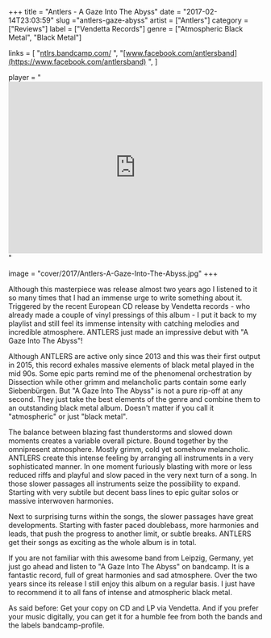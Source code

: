 +++
title = "Antlers - A Gaze Into The Abyss"
date = "2017-02-14T23:03:59"
slug ="antlers-gaze-abyss"
artist = ["Antlers"]
category = ["Reviews"]
label = ["Vendetta Records"]
genre = ["Atmospheric Black Metal", "Black Metal"]

links = [
    "[ntlrs.bandcamp.com/](https://ntlrs.bandcamp.com/)  ",
    "[www.facebook.com/antlersband](https://www.facebook.com/antlersband) ",
]

player = "<iframe style='border: 0; width: 100%; height: 340px;' src='https://bandcamp.com/EmbeddedPlayer/album=886794440/size=large/bgcol=333333/linkcol=ffffff/artwork=none/transparent=true/' ></iframe>"

image = "cover/2017/Antlers-A-Gaze-Into-The-Abyss.jpg"
+++

Although this masterpiece was release almost two years ago I listened to it so many times that I had an immense urge to write something about it. Triggered by the recent European CD release by Vendetta records - who already made a couple of vinyl pressings of this album - I put it back to my playlist and still feel its immense intensity with catching melodies and incredible atmosphere. ANTLERS just made an impressive debut with "A Gaze Into The Abyss"!

Although ANTLERS are active only since 2013 and this was their first output in 2015, this record exhales massive elements of black metal played in the mid 90s. Some epic parts remind me of the phenomenal orchestration by Dissection while other grimm and melancholic parts contain some early Siebenbürgen. But "A Gaze Into The Abyss" is not a pure rip-off at any second. They just take the best elements of the genre and combine them to an outstanding black metal album. Doesn't matter if you call it "atmospheric" or just "black metal".

The balance between blazing fast thunderstorms and slowed down moments creates a variable overall picture. Bound together by the omnipresent atmosphere. Mostly grimm, cold yet somehow melancholic. ANTLERS create this intense feeling by arranging all instruments in a very sophisticated manner. In one moment furiously blasting with more or less reduced riffs and playful and slow paced in the very next turn of a song. In those slower passages all instruments seize the possibility to expand. Starting with very subtile but decent bass lines to epic guitar solos or massive interwoven harmonies.

Next to surprising turns within the songs, the slower passages have great developments. Starting with faster paced doublebass, more harmonies and leads, that push the progress to another limit, or subtle breaks. ANTLERS get their songs as exciting as the whole album is in total.

If you are not familiar with this awesome band from Leipzig, Germany, yet just go ahead and listen to "A Gaze Into The Abyss" on bandcamp. It is a fantastic record, full of great harmonies and sad atmosphere. Over the two years since its release I still enjoy this album on a regular basis. I just have to recommend it to all fans of intense and atmospheric black metal.

As said before: Get your copy on CD and LP via Vendetta. And if you prefer your music digitally, you can get it for a humble fee from both the bands and the labels bandcamp-profile.

